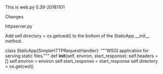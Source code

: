 This is web.py 0.39-20181101

Changes

httpserver.py

Add self.directory = os.getcwd() to the bottom of the StaticApp.\_\_init\_\_ method. 

class StaticApp(SimpleHTTPRequestHandler):
    """WSGI application for serving static files."""
    def __init__(self, environ, start_response):
        self.headers = []
        self.environ = environ
        self.start_response = start_response
        self.directory = os.getcwd()


